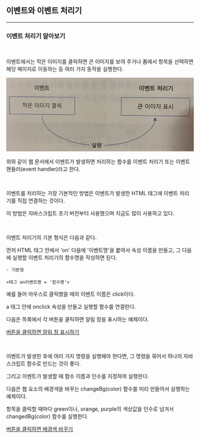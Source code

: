 ## 이벤트와 이벤트 처리기

***
### 이벤트 처리기 알아보기

<br>

이벤트에서는 작은 이미지를 클릭하면 큰 이미지를 보여 주거나 폼에서 항목을 선택하면 해당 페이지로 이동하는 등 여러 가지 동작을 실행한다.

<img src='./img/JS12.jpg'>

위와 같이 웹 문서에서 이벤트가 발생하면 처리하는 함수를 이벤트 처리기 또는 이벤트 핸들러(event handler)라고 한다.

<br>

이벤트를 처리하는 가장 기본적인 방법은 이벤트가 발생한 HTML 태그에 이벤트 처리기를 직접 연결하는 것이다.

이 방법은 자바스크립트 초기 버전부터 사용했으며 지금도 많이 사용하고 있다.

<br>

이벤트 처리기의 기본 형식은 다음과 같다.

먼저 HTML 태그 안에서 'on' 다음에 '이벤트명'을 붙여서 속성 이름을 만들고, 그 다음에 실행할 이벤트 처리기의 함수명을 작성하면 된다.

    - 기본형

    <태그 on이벤트명 = '함수명'>

예를 들어 마우스로 클릭했을 때의 이벤트 이름은 click이다.

a 태그 안에 onclick 속성을 만들고 실행할 함수를 연결한다.

다음은 목록에서 각 버튼을 클릭하면 알림 창을 표시하는 예제이다.

[버튼을 클릭하면 알림 창 표시하기](./Doit_JavaScript_day23-1.html)

<br>

이벤트가 발생한 후에 여러 가지 명령을 실행해야 한다면, 그 명령을 묶어서 하나의 자바스크립트 함수로 만드는 것이 좋다.

그리고 이벤트가 발생할 때 함수 이름과 인수를 지정하여 실행한다.

다음은 웹 요소의 배경색을 바꾸는 changeBg(color) 함수를 미리 만들어서 실행하는 예제이다.

항목을 클릭할 때마다 green이나, orange, purple의 색상값을 인수로 넘겨서 changedBg(color) 함수를 실행한다.

[버튼을 클릭하면 배경색 바꾸기](./Doit_JavaScript_day23-2.html)

